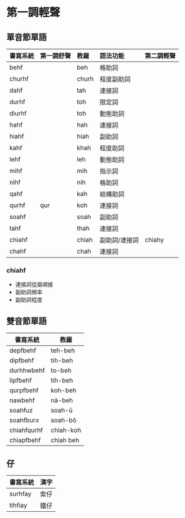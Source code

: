 # 第一調輕聲

## 單音節單語

| 書寫系統 | 第一調舒聲 | 教羅 | 語法功能 | 第二調輕聲 |
| :--- | :--- | :--- | :--- | :--- |
| behf || beh | 格助詞 ||
| churhf || churh | 程度副助詞 ||
| dahf || tah | 連接詞 ||
| durhf || toh | 限定詞 ||
| diurhf || toh | 動態助詞 ||
| hahf || hah | 連接詞 ||
| hiahf || hiah | 副助詞 ||
| kahf || khah | 程度助詞 ||
| lehf || leh | 動態助詞 ||
| mihf || mih | 指示詞 ||
| nihf || nih | 格助詞 ||
| qahf || kah | 結構助詞 ||
| qurhf | qur | koh | 連接詞 ||
| soahf || soah | 副助詞 ||
| tahf || thah | 連接詞 ||
| chiahf || chiah | 副助詞/連接詞 | chiahy |
| chahf || chah | 連接詞 ||

### chiahf

* 連接詞從屬順接
* 副助詞頻率
* 副助詞程度

## 雙音節單語

| 書寫系統 | 教羅 |
| --- | --- |
| depfbehf | teh-beh |
| dipfbehf | tih-beh |
| durhhwbehf | to-beh |
| lipfbehf | tih-beh |
| qurpfbehf | koh-beh |
| nawbehf | nā-beh |
| soahfuz | soah-ū |
| soahfburx | soah-bô |
| chiahfqurhf | chiah-koh |
| chiapfbehf | chiah beh |

## 仔

| 書寫系統 | 漢字 |
| :--- | :--- |
| surhfay | 索仔 |
| tihfiay | 鐵仔 |
